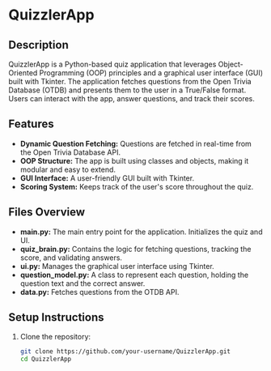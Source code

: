 # QuizzlerApp

## Description
QuizzlerApp is a Python-based quiz application that leverages Object-Oriented Programming (OOP) principles and a graphical user interface (GUI) built with Tkinter. The application fetches questions from the Open Trivia Database (OTDB) and presents them to the user in a True/False format. Users can interact with the app, answer questions, and track their scores.

## Features
- **Dynamic Question Fetching:** Questions are fetched in real-time from the Open Trivia Database API.
- **OOP Structure:** The app is built using classes and objects, making it modular and easy to extend.
- **GUI Interface:** A user-friendly GUI built with Tkinter.
- **Scoring System:** Keeps track of the user's score throughout the quiz.

## Files Overview
- **main.py:** The main entry point for the application. Initializes the quiz and UI.
- **quiz_brain.py:** Contains the logic for fetching questions, tracking the score, and validating answers.
- **ui.py:** Manages the graphical user interface using Tkinter.
- **question_model.py:** A class to represent each question, holding the question text and the correct answer.
- **data.py:** Fetches questions from the OTDB API.

## Setup Instructions
1. Clone the repository:
   ```bash
   git clone https://github.com/your-username/QuizzlerApp.git
   cd QuizzlerApp
